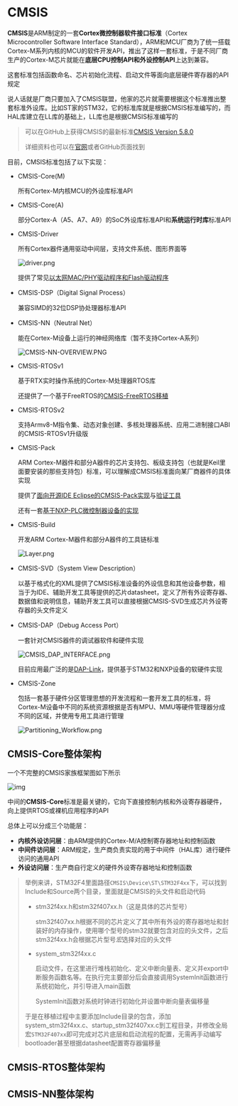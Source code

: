 # CMSIS

**CMSIS**是ARM制定的一套**Cortex微控制器软件接口标准**（Cortex Microcontroller Software Interface Standard），ARM和MCU厂商为了统一搭载Cortex-M系列内核的MCU的软件开发API，推出了这样一套标准，于是不同厂商生产的Cortex-M芯片就能在**底层CPU控制API和外设控制API**上达到兼容。

这套标准包括函数命名、芯片初始化流程、启动文件等面向底层硬件寄存器的API规定

说人话就是厂商只要加入了CMSIS联盟，他家的芯片就需要根据这个标准推出整套标准外设库。比如ST家的STM32，它的标准库就是根据CMSIS标准编写的，而HAL库建立在LL库的基础上，LL库也是根据CMSIS标准编写的

> 可以在GitHub上获得CMSIS的最新标准[CMSIS Version 5.8.0](https://github.com/ARM-software/CMSIS_5)
>
> 详细资料也可以在[官网](https://arm-software.github.io/CMSIS_5/General/html/index.html)或者GitHub页面找到

目前，CMSIS标准包括了以下实现：

* CMSIS-Core(M)

  所有Cortex-M内核MCU的外设库标准API

* CMSIS-Core(A)

  部分Cortex-A（A5、A7、A9）的SoC外设库标准API和**系统运行时库**标准API

* CMSIS-Driver

  所有Cortex器件通用驱动中间层，支持文件系统、图形界面等

  ![driver.png](CMSIS简介.assets/driver.png)

  提供了常见[以太网MAC/PHY驱动程序和Flash驱动程序](https://github.com/arm-software/CMSIS-Driver)

* CMSIS-DSP（Digital Signal Process）

  兼容SIMD的32位DSP协处理器标准API

* CMSIS-NN（Neutral Net）

  能在Cortex-M设备上运行的神经网络库（暂不支持Cortex-A系列）

  ![CMSIS-NN-OVERVIEW.PNG](CMSIS简介.assets/CMSIS-NN-OVERVIEW.PNG)

* CMSIS-RTOSv1

  基于RTX实时操作系统的Cortex-M处理器RTOS库

  还提供了一个基于FreeRTOS的[CMSIS-FreeRTOS移植](https://github.com/arm-software/CMSIS-FreeRTOS)

* CMSIS-RTOSv2

  支持Armv8-M指令集、动态对象创建、多核处理器系统、应用二进制接口ABI的CMSIS-RTOSv1升级版

* CMSIS-Pack

  ARM Cortex-M器件和部分A器件的芯片支持包、板级支持包（也就是Keil里面要安装的那些支持包）标准，可以理解成CMSIS标准面向某厂商器件的具体实现

  提供了[面向开源IDE Eclipse的CMSIS-Pack实现](https://github.com/ARM-software/cmsis-pack-eclipse)与[验证工具](https://github.com/ARM-software/CMSIS-Driver_Validation)

  还有一套[基于NXP-PLC微控制器设备的实现](https://github.com/ARM-software/NXP_LPC)

* CMSIS-Build

  开发ARM Cortex-M器件和部分A器件的工具链标准

  ![Layer.png](CMSIS简介.assets/Layer.png)

* CMSIS-SVD（System View Description）

  以基于格式化的XML提供了CMSIS标准设备的外设信息和其他设备参数，相当于为IDE、辅助开发工具等提供的芯片datasheet，定义了所有外设寄存器、数据值和说明信息，辅助开发工具可以直接根据CMSIS-SVD生成芯片外设寄存器的头文件定义 

* CMSIS-DAP（Debug Access Port）

  一套针对CMSIS器件的调试器软件和硬件实现

  ![CMSIS_DAP_INTERFACE.png](CMSIS简介.assets/CMSIS_DAP_INTERFACE.png)

  目前应用最广泛的是[DAP-Link](https://github.com/ARMmbed/DAPLink)，提供基于STM32和NXP设备的软硬件实现

* CMSIS-Zone

  包括一套基于硬件分区管理思想的开发流程和一套开发工具的标准，将Cortex-M设备中不同的系统资源根据是否有MPU、MMU等硬件管理器分成不同的区域，并使用专用工具进行管理

  ![Partitioning_Workflow.png](CMSIS简介.assets/Partitioning_Workflow.png)

## CMSIS-Core整体架构

一个不完整的CMSIS家族框架图如下所示

![img](CMSIS简介.assets/295752.jpg)

中间的**CMSIS-Core**标准是最关键的，它向下直接控制内核和外设寄存器硬件，向上提供RTOS或裸机应用程序的API

总体上可以分成三个功能层：

* **内核外设访问层**：由ARM提供的Cortex-M/A控制寄存器地址和控制函数
* **中间件访问层**：ARM规定，生产商负责实现的用于中间件（HAL库）进行硬件访问的通用API
* **外设访问层**：生产商自行定义的硬件外设寄存器地址和控制函数

> 举例来讲，STM32F4里面路径`CMSIS\Device\ST\STM32F4xx`下，可以找到Include和Source两个目录，里面就是CMSIS的头文件和启动代码
>
> * stm32f4xx.h和stm32f407xx.h（这是具体的芯片型号）
>
>   stm32f407xx.h根据不同的芯片定义了其中所有外设的寄存器地址和封装好的内存操作，使用哪个型号的stm32就要包含对应的头文件，之后stm32f4xx.h会根据芯片型号*宏*选择对应的头文件
>   
> * system_stm32f4xx.c
>
>   启动文件，在这里进行堆栈初始化、定义中断向量表、定义并export中断服务函数名等。在执行完主要部分后会直接调用SystemInit函数进行系统初始化，并引导进入main函数
>
>   SystemInit函数对系统时钟进行初始化并设置中断向量表偏移量
>
> 于是在移植过程中主要添加Include目录的包含，添加system_stm32f4xx.c、startup_stm32f407xx.c到工程目录，并修改全局宏`STM32F407xx`即可完成对芯片底层和启动流程的配置，无需再手动编写bootloader甚至根据datasheet配置寄存器偏移量

## CMSIS-RTOS整体架构











## CMSIS-NN整体架构
